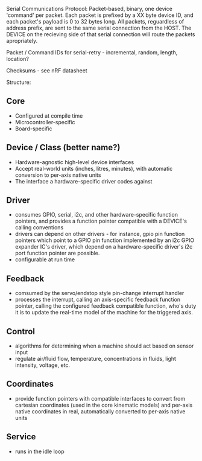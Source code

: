 Serial Communications Protocol:
  Packet-based, binary, one device 'command' per packet.  Each packet is prefixed by a XX byte device ID, and each packet's payload is 0 to 32 bytes long.  All packets, reguardless of address prefix, are sent to the same serial connection from the HOST.  The DEVICE on the recieving side of that serial connection will route the packets apropriately.

  Packet / Command IDs for serial-retry - incremental, random, length, location?
  
  Checksums - see nRF datasheet
  
  

Structure:

Core
----
- Configured at compile time
- Microcontroller-specific
- Board-specific

Device / Class (better name?)
------
- Hardware-agnostic high-level device interfaces
- Accept real-world units (inches, litres, minutes), with automatic conversion to per-axis native units
- The interface a hardware-specific driver codes against

Driver
------
- consumes GPIO, serial, i2c, and other hardware-specific function pointers, and provides a function pointer compatible with a DEVICE's calling conventions
- drivers can depend on other drivers - for instance, gpio pin function pointers which point to a GPIO pin function implemented by an i2c GPIO expander IC's driver, which depend on a hardware-specific driver's i2c port function pointer are possible.
- configurable at run time

Feedback
--------
- comsumed by the servo/endstop style pin-change interrupt handler
- processes the interrupt, calling an axis-specific feedback function pointer, calling the configured feedback compatible function, who's duty it is to update the real-time model of the machine for the triggered axis.

Control
-------
- algorithms for determining when a machine should act based on sensor input
- regulate air/fluid flow, temperature, concentrations in fluids, light intensity, voltage, etc.

Coordinates
-----------
- provide function pointers with compatible interfaces to convert from cartesian coordinates (used in the core kinematic models) and per-axis native coordinates in real, automatically converted to per-axis native units

Service
-------
- runs in the idle loop

